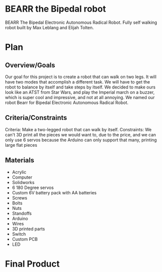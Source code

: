 # BEARR the Bipedal robot
BEARR The Bipedal Electronic Autonomous Radical Robot. Fully self walking robot built by Max Leblang and Elijah Tolten.
# Plan
## Overview/Goals
Our goal for this project is to create a robot that can walk on two legs. It will have two modes that accomplish a different task. We will have to get the robot to balance by itself and take steps by itself. We decided to make ours look like an ATST from Star Wars, and play the Imperial march on a buzzer, which is super cool and impressive, and not at all annoying. We named our robot Bearr for Bipedal Electronic Autonomous Radical Robot.

## Criteria/Constraints
Criteria: Make a two-legged robot that can walk by itself.
Constraints: We can't 3D print all the pieces we would want to, due to the price, and we can only use 6 servos because the Arduino can only support that many, printing large flat pieces

## Materials
* Acrylic
* Computer
* Solidworks
* 6 180 Degree servos
* Custom 6V battery pack with AA batteries
* Screws
* Bolts
* Nuts
* Standoffs
* Arduino
* Wires
* 3D printed parts
* Switch
* Custom PCB
* LED

# Final Product
